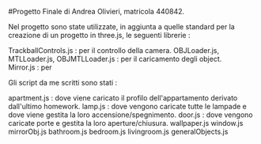 #Progetto Finale di Andrea Olivieri, matricola 440842.



Nel progetto sono state utilizzate, in aggiunta a quelle standard per la creazione di un progetto in three.js, le seguenti librerie : 

  TrackballControls.js : per il controllo della camera.
  OBJLoader.js, MTLLoader.js, OBJMTLLoader.js : per il caricamento degli object.    
  Mirror.js : per 

Gli script da me scritti sono stati :     

  apartment.js : dove viene caricato il profilo dell'appartamento derivato dall'ultimo homework.
  lamp.js : dove vengono caricate tutte le lampade e dove viene gestita la loro
   			accensione/spegnimento.
  door.js : dove vengono caricate porte e gestita la loro aperture/chiusura.
  wallpaper.js
  window.js
  mirrorObj.js 
  bathroom.js
  bedroom.js
  livingroom.js
  generalObjects.js 